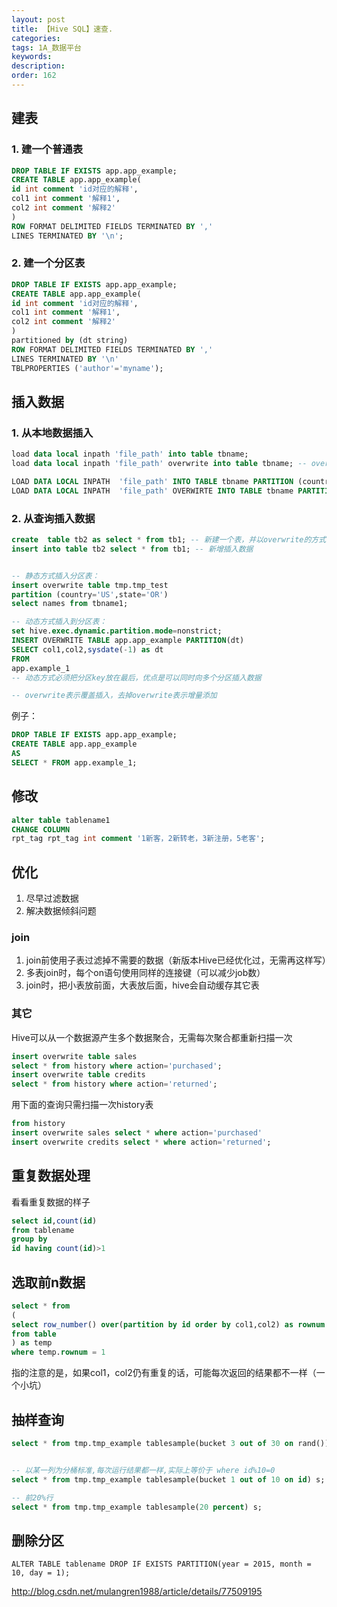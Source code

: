 ```yaml
---
layout: post
title: 【Hive SQL】速查.
categories:
tags: 1A_数据平台
keywords:
description:
order: 162
---
```


## 建表
### 1. 建一个普通表
```sql
DROP TABLE IF EXISTS app.app_example;
CREATE TABLE app.app_example(
id int comment 'id对应的解释',
col1 int comment '解释1',
col2 int comment '解释2'
)
ROW FORMAT DELIMITED FIELDS TERMINATED BY ','
LINES TERMINATED BY '\n';
```
### 2. 建一个分区表
```sql
DROP TABLE IF EXISTS app.app_example;
CREATE TABLE app.app_example(
id int comment 'id对应的解释',
col1 int comment '解释1',
col2 int comment '解释2'
)
partitioned by (dt string)
ROW FORMAT DELIMITED FIELDS TERMINATED BY ','
LINES TERMINATED BY '\n'
TBLPROPERTIES ('author'='myname');
```
## 插入数据
### 1. 从本地数据插入
```sql
load data local inpath 'file_path' into table tbname;
load data local inpath 'file_path' overwrite into table tbname; -- overwrite抹除原数据

LOAD DATA LOCAL INPATH  'file_path' INTO TABLE tbname PARTITION (country='US', state='CA') -- 插入分区表，增量添加，不是覆盖
LOAD DATA LOCAL INPATH  'file_path' OVERWIRTE INTO TABLE tbname PARTITION (country='US', state='CA') -- 插入分区表，带overwirte表示覆盖
```

### 2. 从查询插入数据
```sql
create  table tb2 as select * from tb1; -- 新建一个表，并以overwrite的方式写入数据
insert into table tb2 select * from tb1; -- 新增插入数据


-- 静态方式插入分区表：
insert overwrite table tmp.tmp_test
partition (country='US',state='OR')
select names from tbname1;

-- 动态方式插入到分区表：
set hive.exec.dynamic.partition.mode=nonstrict;
INSERT OVERWRITE TABLE app.app_example PARTITION(dt)
SELECT col1,col2,sysdate(-1) as dt
FROM
app.example_1
-- 动态方式必须把分区key放在最后，优点是可以同时向多个分区插入数据

-- overwrite表示覆盖插入，去掉overwrite表示增量添加
```

例子：
```sql
DROP TABLE IF EXISTS app.app_example;
CREATE TABLE app.app_example
AS
SELECT * FROM app.example_1;
```

## 修改
```sql
alter table tablename1
CHANGE COLUMN
rpt_tag rpt_tag int comment '1新客，2新转老，3新注册，5老客';
```


## 优化

1. 尽早过滤数据
3. 解决数据倾斜问题


### join
1. join前使用子表过滤掉不需要的数据（新版本Hive已经优化过，无需再这样写）  
1. 多表join时，每个on语句使用同样的连接键（可以减少job数）  
1. join时，把小表放前面，大表放后面，hive会自动缓存其它表  


### 其它
Hive可以从一个数据源产生多个数据聚合，无需每次聚合都重新扫描一次  
```sql
insert overwrite table sales
select * from history where action='purchased';
insert overwrite table credits
select * from history where action='returned';
```
用下面的查询只需扫描一次history表
```sql
from history
insert overwrite sales select * where action='purchased'
insert overwrite credits select * where action='returned';
```


## 重复数据处理
看看重复数据的样子

```sql
select id,count(id)
from tablename
group by
id having count(id)>1
```

## 选取前n数据

```sql
select * from
(
select row_number() over(partition by id order by col1,col2) as rownum , *
from table
) as temp
where temp.rownum = 1
```
指的注意的是，如果col1，col2仍有重复的话，可能每次返回的结果都不一样（一个小坑）

## 抽样查询
```sql
select * from tmp.tmp_example tablesample(bucket 3 out of 30 on rand()) s;


-- 以某一列为分桶标准,每次运行结果都一样,实际上等价于 where id%10=0
select * from tmp.tmp_example tablesample(bucket 1 out of 10 on id) s;

-- 前20%行
select * from tmp.tmp_example tablesample(20 percent) s;
```


## 删除分区

```
ALTER TABLE tablename DROP IF EXISTS PARTITION(year = 2015, month = 10, day = 1);
```


http://blog.csdn.net/mulangren1988/article/details/77509195
